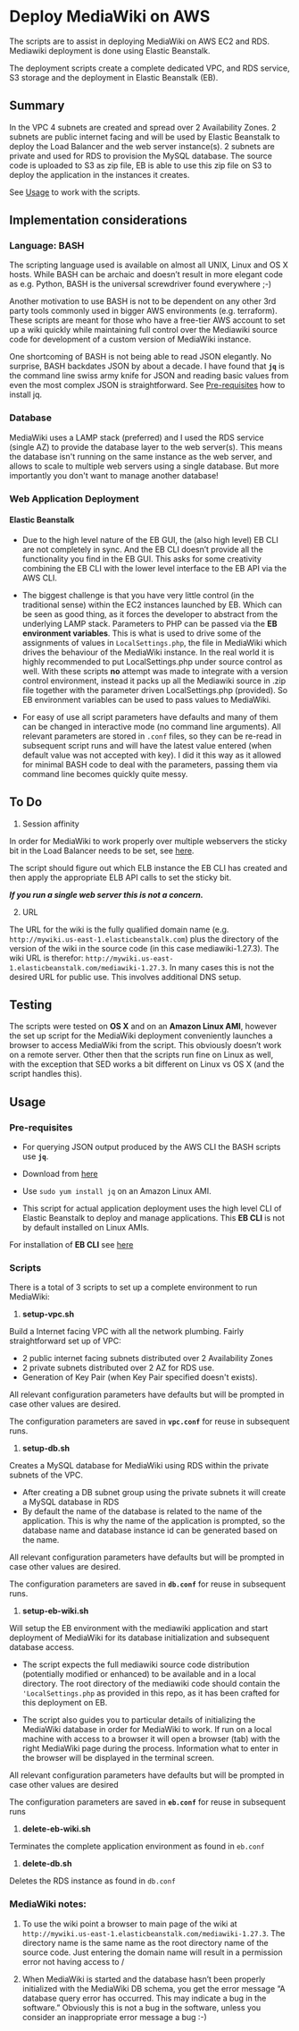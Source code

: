 # Deploy MediaWiki on AWS 


The scripts are to assist in deploying MediaWiki on AWS EC2 and RDS. Mediawiki deployment is done using Elastic Beanstalk.

The deployment scripts create a complete dedicated VPC, and RDS service, S3 storage and the deployment in Elastic Beanstalk (EB).

## Summary
In the VPC 4 subnets are created and spread over 2 Availability Zones. 2 subnets are public internet facing and will be used by Elastic Beanstalk to deploy the Load Balancer and the web server instance(s). 2 subnets are private and used for RDS to provision the MySQL database. The source code is uploaded to S3 as zip file, EB is able to use this zip file on S3 to deploy the application in the instances it creates.

See [Usage](#usage) to work with the scripts.


## Implementation considerations

### Language: BASH
The scripting language used is available on almost all UNIX, Linux and OS X hosts.
While BASH can be archaic and doesn’t result in more elegant code as e.g. Python, BASH is the universal screwdriver found everywhere ;-) 

Another motivation to use BASH is not to be dependent on any other 3rd party tools commonly used in bigger AWS environments (e.g. terraform). These scripts are meant for those who have a free-tier AWS account to set up a wiki quickly while maintaining full control over the Mediawiki source code for development of a custom version of MediaWiki instance.

One shortcoming of BASH is not being able to read JSON elegantly.
No surprise, BASH backdates JSON by about a decade. I have found that **`jq`** is the command line swiss army knife for JSON and reading basic values from even the most complex JSON is straightforward. See [Pre-requisites](#usage) how to install jq.

### Database
MediaWiki uses a LAMP stack (preferred) and I used the RDS service (single AZ) to provide the database layer to the web server(s). This means the database isn't running on the same instance as the web server, and allows to scale to multiple web servers using a single database. But more importantly you don't want to manage another database!

### Web Application Deployment
#### Elastic Beanstalk
- Due to the high level nature of the EB GUI, the (also high level) EB CLI are not completely in sync. And the EB CLI doesn’t provide all the functionality you find in the EB GUI. This asks for some creativity combining the EB CLI with the lower level interface to the EB API via the AWS CLI.

- The biggest challenge is that you have very little control (in the traditional sense) within the EC2 instances launched by EB. Which can be seen as good thing, as it forces the developer to abstract from the underlying LAMP stack. Parameters to PHP can be passed via the **EB environment variables**. This is what is used to drive some of the assignments of values in `LocalSettings.php`, the file in MediaWiki which drives the behaviour of the MediaWiki instance. In the real world it is highly recommended to put LocalSettings.php under source control as well. With these scripts **no** attempt was made to integrate with a version control environment, instead it packs up all the Mediawiki source in .zip file together with the parameter driven LocalSettings.php (provided). So EB environment variables can be used to pass values to MediaWiki.

- For easy of use all script parameters have defaults and many of them can be changed in interactive mode (no command line arguments). All relevant parameters are stored in `.conf` files, so they can be re-read in subsequent script runs and will have the latest value entered (when default value was not accepted with <return> key). I did it this way as it allowed for minimal BASH code to deal with the parameters, passing them via command  line becomes quickly quite messy.

## To Do

1. Session affinity

 In order for MediaWiki to work properly over multiple webservers the sticky bit in the Load Balancer needs to be set, see [here](http://docs.aws.amazon.com/elasticloadbalancing/latest/classic/elb-sticky-sessions.html). 
 
 The script should figure out which ELB instance the EB CLI has created and then apply the appropriate ELB API calls to set the sticky bit. 
 
 **_If you run a single web server this is not a concern._**

2. URL

 The URL for the wiki is the fully qualified domain name (e.g. `http://mywiki.us-east-1.elasticbeanstalk.com`) plus the directory of the version of the wiki in the source code (in this case mediawiki-1.27.3). The wiki URL is therefor:
`http://mywiki.us-east-1.elasticbeanstalk.com/mediawiki-1.27.3`. In many cases this is not the desired URL for public use. This involves additional DNS setup.


## Testing

The scripts were tested on **OS X** and on an **Amazon Linux AMI**, however the set up script for the MediaWiki deployment conveniently launches a browser to access MediaWiki from the script. This obviously doesn’t work on a remote server.
Other then that the scripts run fine on Linux as well, with the exception that SED works a bit different on Linux vs OS X (and the script handles this).

## <a name="usage"></a> Usage

### Pre-requisites

- For querying JSON output produced by the AWS CLI the BASH scripts use **`jq`**. 

 - Download from [here](https://stedolan.github.io/jq/download)

 - Use `sudo yum install jq` on an Amazon Linux AMI.

- This script for actual application deployment uses the high level CLI of Elastic Beanstalk to deploy and manage applications. 
This **EB CLI** is not by default installed on Linux AMIs.

 For installation of **EB CLI** see [here](http://docs.aws.amazon.com/elasticbeanstalk/latest/dg/eb-cli3-install.html)


### Scripts
There is a total of 3 scripts to set up a complete environment to run MediaWiki:

1. **setup-vpc.sh**

 Build a Internet facing VPC with all the network plumbing. 
 Fairly straightforward set up of VPC:
 -  2 public internet facing subnets distributed over 2 Availability Zones
 - 2 private subnets distributed over 2 AZ for RDS use.
 - Generation of Key Pair (when Key Pair specified doesn't exists).

 All relevant configuration parameters have defaults but will be prompted in case other values are desired.
 
 The configuration parameters are saved in **`vpc.conf`** for reuse in subsequent runs.

1. **setup-db.sh**

 Creates a MySQL database for MediaWiki using RDS within the private subnets of the VPC.
 - After creating a DB subnet group using the private subnets it will create a MySQL database in RDS
 - By default the name of the database is related to the name of the application. This is why the name of the application is prompted, so the database name and database instance id can be generated based on the name.

 All relevant configuration parameters have defaults but will be prompted in case other values are desired.

 The configuration parameters are saved in **`db.conf`** for reuse in subsequent runs.


1. **setup-eb-wiki.sh**

 Will setup the EB environment with the mediawiki application and start deployment of MediaWiki for its database initialization and subsequent database access.


 - The script expects the full mediawiki source code distribution (potentially modified or enhanced) to be available and in a local directory. The root directory of the mediawiki code should contain the `'LocalSettings.php` as provided in this repo, as it has been crafted for this deployment on EB. 
    
 
 - The script also guides you to particular details of initializing the MediaWiki database in order for MediaWiki to work. If run on a local machine with access to a browser it will open a browser (tab) with the right MediaWiki page during the process. Information what to enter in the browser will be displayed in the terminal screen.
    
 All relevant configuration parameters have defaults but will be prompted in case other values are desired

 The configuration parameters are saved in **`eb.conf`** for reuse in subsequent runs

1. **delete-eb-wiki.sh**

 Terminates the complete application environment as found in `eb.conf`

1. **delete-db.sh**

 Deletes the RDS instance as found in `db.conf`

### MediaWiki notes:

1) To use the wiki point a browser to main page of the wiki at
`http://mywiki.us-east-1.elasticbeanstalk.com/mediawiki-1.27.3`. The directory name is the same name as the root directory name of the source code.
 Just entering the domain name will result in a permission error not having access to /  

2) When MediaWiki is started and the database hasn’t been properly initialized with the MediaWiki DB schema, you get the error message “A database query error has occurred. This may indicate a bug in the software.” Obviously this is not a bug in the software, unless you consider an inappropriate error message a bug :-)













